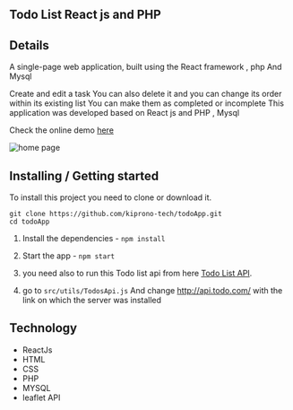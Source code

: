## Todo List React js and PHP
## Details
A single-page web application, built using the React framework , php And Mysql 

Create and edit a task You can also delete it and you can change its order within its existing list
You can make them as completed or incomplete
This application was developed based on React js and  PHP , Mysql

Check the online demo [here](https://kiprono-tech-app.netlify.com/)

![home page](screenshots/todo.png)


## Installing / Getting started

To install this project you need to clone or download it.


```shell
git clone https://github.com/kiprono-tech/todoApp.git
cd todoApp
```
1. Install the dependencies - `npm install`

2. Start the app - `npm start`

3. you need also to run this Todo list api  from here [Todo List API](https://github.com/kiprono-tech/Todo-List-API).

4. go to  `src/utils/TodosApi.js`   And change http://api.todo.com/ with the link on which the server was installed


## Technology
- ReactJs
- HTML
- CSS
- PHP
- MYSQL
- leaflet API
